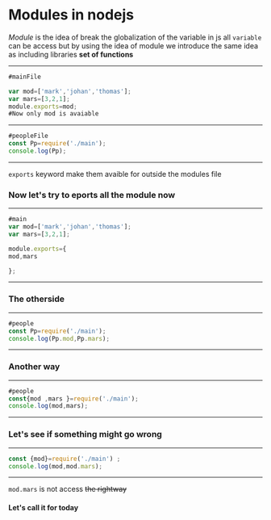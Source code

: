 # Modules in nodejs 

*Module* is the idea of break the globalization of the variable in js all `variable` can be access but by using the idea of module we introduce the same idea as including libraries **set of functions** 

***
```js 
#mainFile

var mod=['mark','johan','thomas'];
var mars=[3,2,1];
module.exports=mod;
#Now only mod is avaiable 
```
***
```js 
#peopleFile
const Pp=require('./main');
console.log(Pp);
```
***
`exports` keyword make them avaible for outside the modules file 
### Now let's try to eports all the module now 
***
```js 
#main
var mod=['mark','johan','thomas'];
var mars=[3,2,1];

module.exports={
mod,mars

};
```
***
### The otherside 

***
```js 
#people
const Pp=require('./main');
console.log(Pp.mod,Pp.mars);
```
***
### Another way 

***
```js 
#people 
const{mod ,mars }=require('./main');
console.log(mod,mars);
```
***
### Let's see if something might go **wrong** 
***
```js people 
const {mod}=require('./main') ;
console.log(mod,mod.mars);
```
***
`mod.mars` is not access ~~the rightway~~

#### Let's call it for today 

